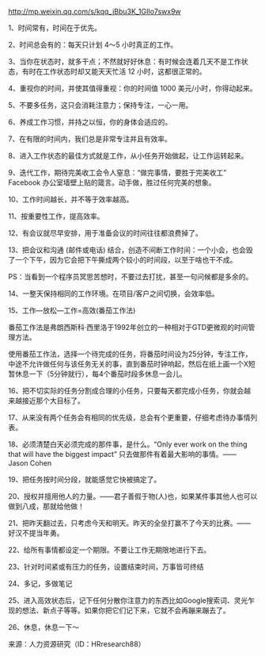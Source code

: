 http://mp.weixin.qq.com/s/kqq_jBbu3K_1GIIo7swx9w

1、时间常有，时间在于优先。


2、时间总会有的：每天只计划 4～5 小时真正的工作。


3、当你在状态时，就多干点；不然就好好休息：有时候会连着几天不是工作状态，有时在工作状态时却又能天天忙活 12 小时，这都很正常的。


4、重视你的时间，并使其值得重视：你的时间值 1000 美元/小时，你得动起来。


5、不要多任务，这只会消耗注意力；保持专注，一心一用。


6、养成工作习惯，并持之以恒，你的身体会适应的。


7、在有限的时间内，我们总是非常专注并且有效率。


8、进入工作状态的最佳方式就是工作，从小任务开始做起，让工作运转起来。


9、迭代工作，期待完美收工会令人窒息：“做完事情，要胜于完美收工” Facebook 办公室墙壁上贴的箴言。动手做，胜过任何完美的想象。


10、工作时间越长，并不等于效率越高。


11、按重要性工作，提高效率。


12、有会议就尽早安排，用于准备会议的时间往往都浪费掉了。


13、把会议和沟通 (邮件或电话) 结合，创造不间断工作时间：一个小会，也会毁了一个下午，因为它会把下午撕成两个较小的时间段，以至于啥也干不成。

PS：当看到一个程序员冥思苦想时，不要过去打扰，甚至一句问候都是多余的。


14、一整天保持相同的工作环境。在项目/客户之间切换，会效率低。


15、工作—放松—工作=高效(番茄工作法)

番茄工作法是弗朗西斯科·西里洛于1992年创立的一种相对于GTD更微观的时间管理方法。

使用番茄工作法，选择一个待完成的任务，将番茄时间设为25分钟，专注工作，中途不允许做任何与该任务无关的事，直到番茄时钟响起，然后在纸上画一个X短暂休息一下（5分钟就行），每4个番茄时段多休息一会儿。


16、把不切实际的任务分割成合理的小任务，只要每天都完成小任务，你就会越来越接近那个大目标了。


17、从来没有两个任务会有相同的优先级，总会有个更重要，仔细考虑待办事情列表。


18、必须清楚白天必须完成的那件事，是什么。“Only ever work on the thing that will have the biggest impact” 只去做那件有着最大影响的事情。—— Jason Cohen


19、把任务按时间分段，就能感觉它快被搞定了。


20、授权并擅用他人的力量。——君子善假于物(人)也，如果某件事其他人也可以做到八成，那就给他做！


21、把昨天翻过去，只考虑今天和明天。昨天的全垒打赢不了今天的比赛。——好汉不提当年勇。


22、给所有事情都设定一个期限。不要让工作无期限地进行下去。


23、针对时间紧或有压力的任务，设置结束时间，万事皆可终结


24、多记，多做笔记


25、进入高效状态后，记下任何分散你注意力的东西比如Google搜索词、灵光乍现的想法、新点子等等。如果你把它们记下来，它就不会再蹦来蹦去了。


26、休息，休息一下～

来源：人力资源研究（ID：HRresearch88）
